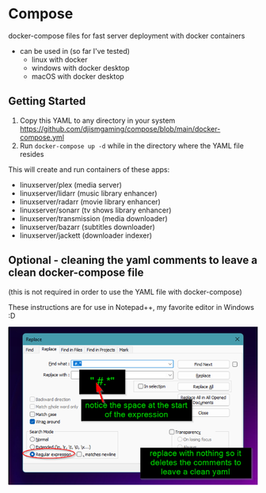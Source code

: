 # Compose
docker-compose files for fast server deployment with docker containers
- can be used in (so far I've tested)
  - linux with docker
  - windows with docker desktop
  - macOS with docker desktop

## Getting Started
1. Copy this YAML to any directory in your system
https://github.com/djismgaming/compose/blob/main/docker-compose.yml
2. Run `docker-compose up -d` while in the directory where the YAML file resides

This will create and run containers of these apps:
- linuxserver/plex (media server)
- linuxserver/lidarr (music library enhancer)
- linuxserver/radarr (movie library enhancer)
- linuxserver/sonarr (tv shows library enhancer)
- linuxserver/transmission (media downloader)
- linuxserver/bazarr (subtitles downloader)
- linuxserver/jackett (downloader indexer)

## Optional - cleaning the yaml comments to leave a clean docker-compose file
(this is not required in order to use the YAML file with docker-compose)

These instructions are for use in Notepad++, my favorite editor in Windows :D

![cleaning the yaml file in notepad++](/assets/compose-clean-notepadd.png)
